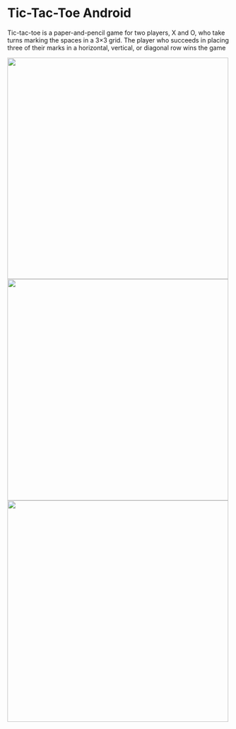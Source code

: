 Tic-Tac-Toe Android
=======================
Tic-tac-toe is a paper-and-pencil game for two players, X and O, who take turns marking the spaces in a 3×3 grid. The player who succeeds in placing three of their marks in a horizontal, vertical, or diagonal row wins the game

<img src="Screenshot_1.png" wihth="450" height="500"> <img src="Screenshot_2.png" wihth="450" height="500"> <img src="Screenshot_4.png" wihth="450" height="500"> 
